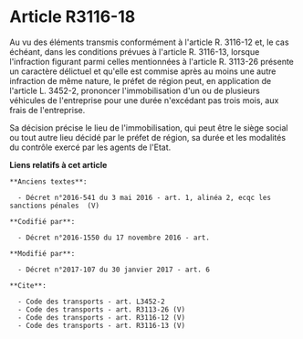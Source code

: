 # Article R3116-18

Au vu des éléments transmis conformément à l'article R. 3116-12 et, le cas échéant, dans les conditions prévues à l'article
R. 3116-13, lorsque l'infraction figurant parmi celles mentionnées à l'article R. 3113-26 présente un caractère délictuel et
qu'elle est commise après au moins une autre infraction de même nature, le préfet de région peut, en application de l'article
L. 3452-2, prononcer l'immobilisation d'un ou de plusieurs véhicules de l'entreprise pour une durée n'excédant pas trois
mois, aux frais de l'entreprise. 

Sa décision précise le lieu de l'immobilisation, qui peut être le siège social ou tout autre lieu décidé par le préfet de
région, sa durée et les modalités du contrôle exercé par les agents de l'Etat.

**Liens relatifs à cet article**

	**Anciens textes**:

	  - Décret n°2016-541 du 3 mai 2016 - art. 1, alinéa 2, ecqc les sanctions pénales  (V)

	**Codifié par**:

	  - Décret n°2016-1550 du 17 novembre 2016 - art.

	**Modifié par**:

	  - Décret n°2017-107 du 30 janvier 2017 - art. 6

	**Cite**:

	  - Code des transports - art. L3452-2
	  - Code des transports - art. R3113-26 (V)
	  - Code des transports - art. R3116-12 (V)
	  - Code des transports - art. R3116-13 (V)

